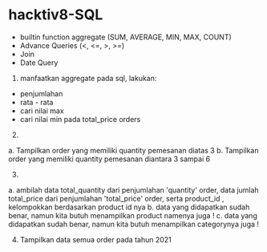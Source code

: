 # hacktiv8-SQL

- builtin function aggregate (SUM, AVERAGE, MIN, MAX, COUNT)
- Advance Queries (<, <=, >, >=)
- Join
- Date Query

1. manfaatkan aggregate pada sql, lakukan:
- penjumlahan 
- rata - rata
- cari nilai max
- cari nilai min
pada total_price orders


2. 
a. Tampilkan order yang memiliki quantity pemesanan diatas 3
b. Tampilkan order yang memiliki quantity pemesanan diantara 3 sampai 6


3. 
a. ambilah data total_quantity dari penjumlahan 'quantity' order, data jumlah total_price dari penjumlahan 'total_price' order, serta product_id , kelompokkan berdasarkan product id nya 
b. data yang didapatkan sudah benar, namun kita butuh menampilkan product namenya juga !
c. data yang didapatkan sudah benar, namun kita butuh menampilkan categorynya juga !


4. Tampilkan data semua order pada tahun 2021 

